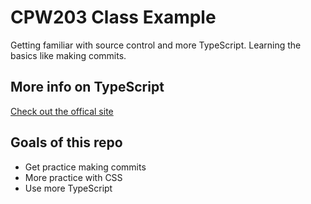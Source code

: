 # CPW203 Class Example
Getting familiar with source control and more TypeScript. Learning the basics like making commits.

## More info on TypeScript
[Check out the offical site](https://www.typescriptlang.org/)  

## Goals of this repo
- Get practice making commits
- More practice with CSS
- Use more TypeScript
